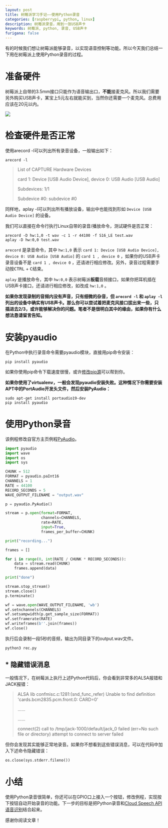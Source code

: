 ```yaml
---
layout: post
title: 树莓派学习手记——使用Python录音
categories: [raspberrypi, python, linux]
description: 树莓派录音，用到一张USB声卡
keywords: 树莓派, python, 录音, USB声卡
furigana: false
---
```

有的时候我们想让树莓派能够录音，以实现语音控制等功能。所以今天我们总结一下用在树莓派上使用Python录音的过程。

# 准备硬件

树莓派上自带的3.5mm接口只能作为语音输出口，**不能**接麦克风。所以我们需要另外购买USB声卡，某宝上5元左右就能买到，当然你还需要一个麦克风。总费用应该在20元以内。

![](http://ww1.sinaimg.cn/large/005MY9Xily1fpj5o9hqaqj30ct078jsj.jpg)

# 检查硬件是否正常

使用arecord -l可以列出所有录音设备，一般输出如下：

``` shell
arecord -l
```

> List of CAPTURE Hardware Devices
>
> card 1: Device [USB Audio Device], device 0: USB Audio [USB Audio]
>
> Subdevices: 1/1
>
> Subdevice #0: subdevice #0

同样地，aplay -l可以列出所有播放设备，输出中也能找到形如 `Device [USB Audio Device]` 的设备。

我们可以直接在命令行执行Linux自带的录音/播放命令，测试硬件是否正常：

``` nohighlight
arecord -D hw:1,0 -t wav -c 1 -r 44100 -f S16_LE test.wav
aplay -D hw:0,0 test.wav
```

`arecord` 是录音命令，其中 `hw:1,0` 表示 `card 1: Device [USB Audio Device], device 0: USB Audio [USB Audio]` 的 `card 1 , device 0` ，如果你的USB声卡录音设备不是 `card 1 , device 0` ，还请进行相应修改。另外，录音过程需要手动按<kbd>CTRL</kbd> + <kbd>C</kbd>结束。

`aplay` 是播放命令，其中 `hw:0,0` 表示树莓派**板载**音频接口，如果你把耳机插在USB声卡接口，还请进行相应修改，如改成 `hw:1,0` 。

**如果你发现录制的音频内没有声音，只有细微的杂音，但 `arecord -l` 和 `aplay -l` 列出的设备中确实有USB声卡。那么你可以尝试着把麦克风接口拔出来一些，只插进去2/3，或许能够解决你的问题。笔者不是很明白其中的缘由，如果你有什么想法恳请留言告知。**

# 安装pyaudio

在Python中执行录音命令需要pyaudio模块，直接用pip命令安装：

``` shell
pip install pyaudio
```

如果你使用pip命令下载速度很慢，或许[修改pip源](https://segmentfault.com/n/1330000013787318)可以帮到你。

**如果你使用了virtualenv，一般会发现pyaudio安装失败。这种情况下你需要安装APT中的PortAudio开发头文件，然后安装PyAudio：**

``` 
sudo apt-get install portaudio19-dev
pip install pyaudio
```

# 使用Python录音

该例程修改自官方主页例程[PyAudio](http://people.csail.mit.edu/hubert/pyaudio/)。

``` python
import pyaudio
import wave
import os
import sys

CHUNK = 512
FORMAT = pyaudio.paInt16
CHANNELS = 1
RATE = 44100
RECORD_SECONDS = 5
WAVE_OUTPUT_FILENAME = "output.wav"

p = pyaudio.PyAudio()

stream = p.open(format=FORMAT,
                channels=CHANNELS,
                rate=RATE,
                input=True,
                frames_per_buffer=CHUNK)

print("recording...")

frames = []

for i in range(0, int(RATE / CHUNK * RECORD_SECONDS)):
    data = stream.read(CHUNK)
    frames.append(data)

print("done")

stream.stop_stream()
stream.close()
p.terminate()

wf = wave.open(WAVE_OUTPUT_FILENAME, 'wb')
wf.setnchannels(CHANNELS)
wf.setsampwidth(p.get_sample_size(FORMAT))
wf.setframerate(RATE)
wf.writeframes(b''.join(frames))
wf.close()
```

执行后会录制一段5秒的音频，输出为同目录下的output.wav文件。

``` shell
python3 rec.py
```

## * 隐藏错误消息

一般情况下，在树莓派上执行上述Python代码后，你会看到非常多的ALSA报错和JACK报错：

> ALSA lib confmisc.c:1281:(snd_func_refer) Unable to find definition 'cards.bcm2835.pcm.front.0: CARD=0'
>
> ......
>
> ......
>
> connect(2) call to /tmp/jack-1000/default/jack_0 failed (err=No such file or directory)
> attempt to connect to server failed

但你会发现其实能够正常地录音。如果你不想看到这些错误消息，可以在代码中加入下述命令隐藏错误：

``` python
os.close(sys.stderr.fileno())
```

# 小结

使用Python录音很简单，你还可以在GPIO口上接入一个按钮，修改例程，实现按下按钮自动开始录音的功能。下一步的目标是把Python录音和[Cloud Speech API语音识别](https://segmentfault.com/a/1190000013844027)结合起来。

感谢你阅读文章！
